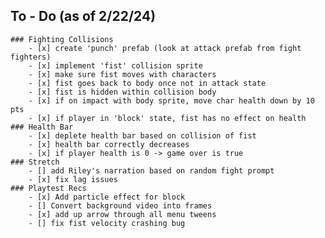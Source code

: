 ## To - Do (as of 2/22/24)
    ### Fighting Collisions
        - [x] create 'punch' prefab (look at attack prefab from fight fighters)
        - [x] implement 'fist' collision sprite
        - [x] make sure fist moves with characters
        - [x] fist goes back to body once not in attack state
        - [x] fist is hidden within collision body
        - [x] if on impact with body sprite, move char health down by 10 pts
        - [x] if player in 'block' state, fist has no effect on health
    ### Health Bar
        - [x] deplete health bar based on collision of fist
        - [x] health bar correctly decreases
        - [x] if player health is 0 -> game over is true
    ### Stretch 
        - [] add Riley's narration based on random fight prompt
        - [x] fix lag issues
    ### Playtest Recs
        - [x] Add particle effect for block
        - [] Convert background video into frames
        - [x] add up arrow through all menu tweens
        - [] fix fist velocity crashing bug

